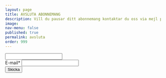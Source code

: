```yaml
---
layout: page
title: AVSLUTA ABONNEMANG
description: Vill du pausar ditt abonnemang kontaktar du oss via mejl på info@indiskaboxen.se så pausar vi ditt abonnemang under den period du önskar.
image: 
nav-menu: false
published: true
permalink: avsluta
order: 999
---
```


<section id="contact">
	<div class="inner">
		<section>
		    <!--<header class="major">
          		<h2>Avsluta Abonnemang</h2>
        	    </header>-->
		    <form id="cancel-form" class="contact-form" method="post" data-success="Ditt begäran om avslutning av prenumeration har registrerats!">
  			  <input type="hidden" name="_next" value="thanks" />
			  <input id="dispnon" name="_prev" type="text" />
          		  <div class="field">    
  			  	<label for="email">E-mail*</label>
  			    	<input id="email" type="email" name="email" class="field" required />
			  </div>
			  <button type="submit">Skicka</button>
		    </form>
		</section>
  	</div>
</section>
